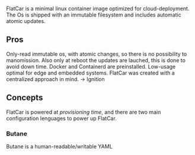 FlatCar is a minimal linux container image optimized for cloud-deployment. The Os is shipped with an immutable filesystem and includes automatic atomic updates.

## Pros
Only-read immutable os, with atomic changes, so there is no possibility to manomission. Also only at reboot the updates are lauched, this is done to avoid down time.
Docker and Containerd are preinstalled.
Low-usage optimal for edge and embedded systems. 
FlatCar was created with a centralized approach in mind. -> Ignition

## Concepts

FlatCar is powered at *provisioning time*, and there are two main configuration lenguages to power up FlatCar. 
### Butane 
Butane is a human-readable/writable YAML